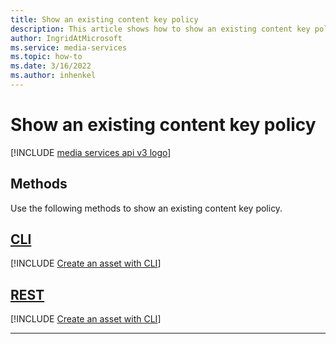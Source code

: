 ```yaml
---
title: Show an existing content key policy
description: This article shows how to show an existing content key policy.
author: IngridAtMicrosoft
ms.service: media-services
ms.topic: how-to
ms.date: 3/16/2022
ms.author: inhenkel
---
```


# Show an existing content key policy

[!INCLUDE [media services api v3 logo](./includes/v3-hr.md)]

## Methods

Use the following methods to show an existing content key policy.

## [CLI](#tab/cli/)

[!INCLUDE [Create an asset with CLI](includes/task-show-content-key-policy-cli.md)]

## [REST](#tab/rest/)

[!INCLUDE [Create an asset with CLI](includes/task-get-content-key-policy-rest.md)]

---
